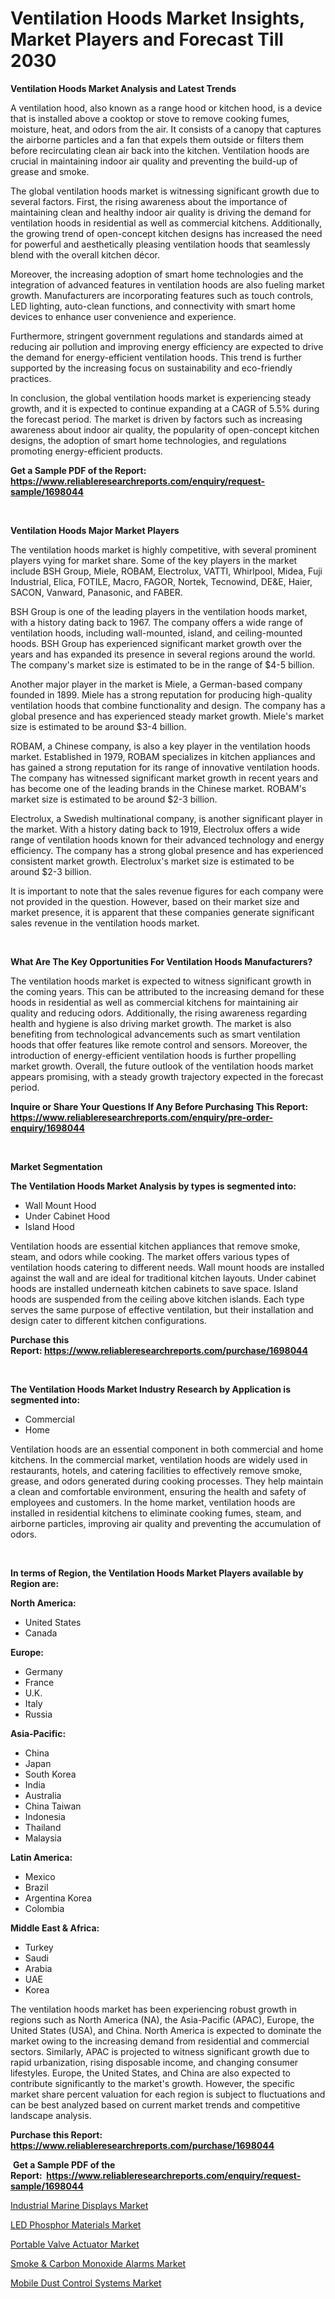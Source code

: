 <p><h1>Ventilation Hoods Market Insights, Market Players and Forecast Till 2030</h1></p><p><strong>Ventilation Hoods Market Analysis and Latest Trends</strong></p>
<p><p>A ventilation hood, also known as a range hood or kitchen hood, is a device that is installed above a cooktop or stove to remove cooking fumes, moisture, heat, and odors from the air. It consists of a canopy that captures the airborne particles and a fan that expels them outside or filters them before recirculating clean air back into the kitchen. Ventilation hoods are crucial in maintaining indoor air quality and preventing the build-up of grease and smoke.</p><p>The global ventilation hoods market is witnessing significant growth due to several factors. First, the rising awareness about the importance of maintaining clean and healthy indoor air quality is driving the demand for ventilation hoods in residential as well as commercial kitchens. Additionally, the growing trend of open-concept kitchen designs has increased the need for powerful and aesthetically pleasing ventilation hoods that seamlessly blend with the overall kitchen décor.</p><p>Moreover, the increasing adoption of smart home technologies and the integration of advanced features in ventilation hoods are also fueling market growth. Manufacturers are incorporating features such as touch controls, LED lighting, auto-clean functions, and connectivity with smart home devices to enhance user convenience and experience.</p><p>Furthermore, stringent government regulations and standards aimed at reducing air pollution and improving energy efficiency are expected to drive the demand for energy-efficient ventilation hoods. This trend is further supported by the increasing focus on sustainability and eco-friendly practices.</p><p>In conclusion, the global ventilation hoods market is experiencing steady growth, and it is expected to continue expanding at a CAGR of 5.5% during the forecast period. The market is driven by factors such as increasing awareness about indoor air quality, the popularity of open-concept kitchen designs, the adoption of smart home technologies, and regulations promoting energy-efficient products.</p></p>
<p><strong>Get a Sample PDF of the Report:&nbsp; <a href="https://www.reliableresearchreports.com/enquiry/request-sample/1698044">https://www.reliableresearchreports.com/enquiry/request-sample/1698044</a></strong></p>
<p>&nbsp;</p>
<p><strong>Ventilation Hoods Major Market Players</strong></p>
<p><p>The ventilation hoods market is highly competitive, with several prominent players vying for market share. Some of the key players in the market include BSH Group, Miele, ROBAM, Electrolux, VATTI, Whirlpool, Midea, Fuji Industrial, Elica, FOTILE, Macro, FAGOR, Nortek, Tecnowind, DE&E, Haier, SACON, Vanward, Panasonic, and FABER.</p><p>BSH Group is one of the leading players in the ventilation hoods market, with a history dating back to 1967. The company offers a wide range of ventilation hoods, including wall-mounted, island, and ceiling-mounted hoods. BSH Group has experienced significant market growth over the years and has expanded its presence in several regions around the world. The company's market size is estimated to be in the range of $4-5 billion.</p><p>Another major player in the market is Miele, a German-based company founded in 1899. Miele has a strong reputation for producing high-quality ventilation hoods that combine functionality and design. The company has a global presence and has experienced steady market growth. Miele's market size is estimated to be around $3-4 billion.</p><p>ROBAM, a Chinese company, is also a key player in the ventilation hoods market. Established in 1979, ROBAM specializes in kitchen appliances and has gained a strong reputation for its range of innovative ventilation hoods. The company has witnessed significant market growth in recent years and has become one of the leading brands in the Chinese market. ROBAM's market size is estimated to be around $2-3 billion.</p><p>Electrolux, a Swedish multinational company, is another significant player in the market. With a history dating back to 1919, Electrolux offers a wide range of ventilation hoods known for their advanced technology and energy efficiency. The company has a strong global presence and has experienced consistent market growth. Electrolux's market size is estimated to be around $2-3 billion.</p><p>It is important to note that the sales revenue figures for each company were not provided in the question. However, based on their market size and market presence, it is apparent that these companies generate significant sales revenue in the ventilation hoods market.</p></p>
<p>&nbsp;</p>
<p><strong>What Are The Key Opportunities For Ventilation Hoods Manufacturers?</strong></p>
<p><p>The ventilation hoods market is expected to witness significant growth in the coming years. This can be attributed to the increasing demand for these hoods in residential as well as commercial kitchens for maintaining air quality and reducing odors. Additionally, the rising awareness regarding health and hygiene is also driving market growth. The market is also benefiting from technological advancements such as smart ventilation hoods that offer features like remote control and sensors. Moreover, the introduction of energy-efficient ventilation hoods is further propelling market growth. Overall, the future outlook of the ventilation hoods market appears promising, with a steady growth trajectory expected in the forecast period.</p></p>
<p><strong>Inquire or Share Your Questions If Any Before Purchasing This Report: <a href="https://www.reliableresearchreports.com/enquiry/pre-order-enquiry/1698044">https://www.reliableresearchreports.com/enquiry/pre-order-enquiry/1698044</a></strong></p>
<p>&nbsp;</p>
<p><strong>Market Segmentation</strong></p>
<p><strong>The Ventilation Hoods Market Analysis by types is segmented into:</strong></p>
<p><ul><li>Wall Mount Hood</li><li>Under Cabinet Hood</li><li>Island Hood</li></ul></p>
<p><p>Ventilation hoods are essential kitchen appliances that remove smoke, steam, and odors while cooking. The market offers various types of ventilation hoods catering to different needs. Wall mount hoods are installed against the wall and are ideal for traditional kitchen layouts. Under cabinet hoods are installed underneath kitchen cabinets to save space. Island hoods are suspended from the ceiling above kitchen islands. Each type serves the same purpose of effective ventilation, but their installation and design cater to different kitchen configurations.</p></p>
<p><strong>Purchase this Report:&nbsp;<a href="https://www.reliableresearchreports.com/purchase/1698044">https://www.reliableresearchreports.com/purchase/1698044</a></strong></p>
<p>&nbsp;</p>
<p><strong>The Ventilation Hoods Market Industry Research by Application is segmented into:</strong></p>
<p><ul><li>Commercial</li><li>Home</li></ul></p>
<p><p>Ventilation hoods are an essential component in both commercial and home kitchens. In the commercial market, ventilation hoods are widely used in restaurants, hotels, and catering facilities to effectively remove smoke, grease, and odors generated during cooking processes. They help maintain a clean and comfortable environment, ensuring the health and safety of employees and customers. In the home market, ventilation hoods are installed in residential kitchens to eliminate cooking fumes, steam, and airborne particles, improving air quality and preventing the accumulation of odors.</p></p>
<p>&nbsp;</p>
<p><strong>In terms of Region, the Ventilation Hoods Market Players available by Region are:</strong></p>
<p>
    <p> <strong> North America: </strong>
        <ul>
            <li>United States</li>
            <li>Canada</li>
        </ul>
        </p> 
    <p> <strong> Europe: </strong>
        <ul>
            <li>Germany</li>
            <li>France</li>
            <li>U.K.</li>
            <li>Italy</li>
            <li>Russia</li>
        </ul>
        </p> 
    <p> <strong> Asia-Pacific: </strong>
        <ul>
            <li>China</li>
            <li>Japan</li>
            <li>South Korea</li>
            <li>India</li>
            <li>Australia</li>
            <li>China Taiwan</li>
            <li>Indonesia</li>
            <li>Thailand</li>
            <li>Malaysia</li>
        </ul>
        </p> 
    <p> <strong> Latin America: </strong>
        <ul>
            <li>Mexico</li>
            <li>Brazil</li>
            <li>Argentina Korea</li>
            <li>Colombia</li>
        </ul>
        </p> 
    <p> <strong> Middle East & Africa: </strong>
        <ul>
            <li>Turkey</li>
            <li>Saudi</li>
            <li>Arabia</li>
            <li>UAE</li>
            <li>Korea</li>
        </ul>
    </p>
    </p>
<p><p>The ventilation hoods market has been experiencing robust growth in regions such as North America (NA), the Asia-Pacific (APAC), Europe, the United States (USA), and China. North America is expected to dominate the market owing to the increasing demand from residential and commercial sectors. Similarly, APAC is projected to witness significant growth due to rapid urbanization, rising disposable income, and changing consumer lifestyles. Europe, the United States, and China are also expected to contribute significantly to the market's growth. However, the specific market share percent valuation for each region is subject to fluctuations and can be best analyzed based on current market trends and competitive landscape analysis.</p></p>
<p><strong>Purchase this Report: <a href="https://www.reliableresearchreports.com/purchase/1698044">https://www.reliableresearchreports.com/purchase/1698044</a></strong></p>
<p>&nbsp;<strong>Get a Sample PDF of the Report:&nbsp;&nbsp;<a href="https://www.reliableresearchreports.com/enquiry/request-sample/1698044">https://www.reliableresearchreports.com/enquiry/request-sample/1698044</a></strong></p>
<p><strong></strong></p>
<p><p><a href="https://www.linkedin.com/pulse/industrial-marine-displays-market-research-report-unlocks-cmmbc/">Industrial Marine Displays Market</a></p><p><a href="https://medium.com/@queenlittle95/led-phosphor-materials-market-size-growth-forecast-2023-2030-c4c1ea683002">LED Phosphor Materials Market</a></p><p><a href="https://medium.com/@allelee654/portable-valve-actuator-market-size-growth-forecast-2023-2030-e17ce66e06a6">Portable Valve Actuator Market</a></p><p><a href="https://github.com/dziulagalemab/Market-Research-Report-List-1/blob/main/smoke-carbon-monoxide-alarms-market.md">Smoke & Carbon Monoxide Alarms Market</a></p><p><a href="https://www.linkedin.com/pulse/mobile-dust-control-systems-market-research-report-1bu3c/">Mobile Dust Control Systems Market</a></p></p>